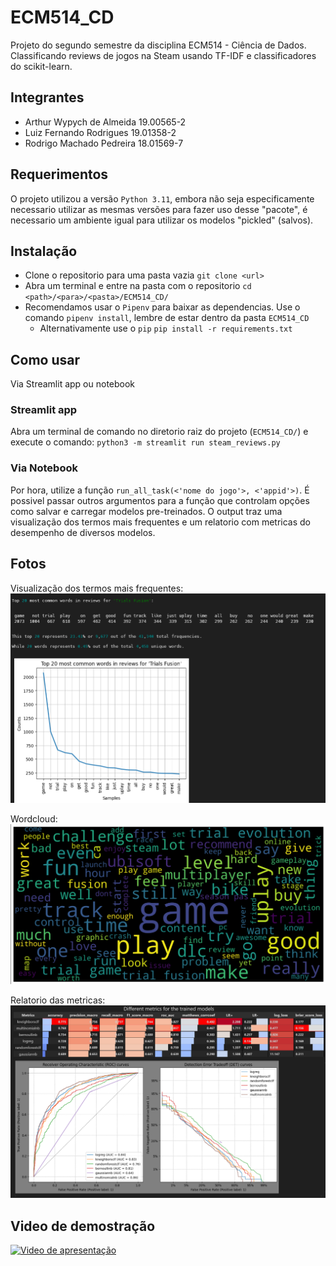 # ECM514_CD

Projeto do segundo semestre da disciplina ECM514 - Ciência de Dados. Classificando reviews de jogos na Steam usando TF-IDF e classificadores do scikit-learn.

## Integrantes

- Arthur Wypych de Almeida 19.00565-2
- Luiz Fernando Rodrigues  19.01358-2
- Rodrigo Machado Pedreira 18.01569-7

## Requerimentos

O projeto utilizou a versão `Python 3.11`, embora não seja especificamente necessario utilizar as mesmas versões para fazer uso desse "pacote", é necessario um ambiente igual para utilizar os modelos "pickled" (salvos).

## Instalação

- Clone o repositorio para uma pasta vazia
    `git clone <url>`
- Abra um terminal e entre na pasta com o repositorio
    `cd <path>/<para>/<pasta>/ECM514_CD/`
- Recomendamos usar o `Pipenv` para baixar as dependencias. Use o comando `pipenv install`, lembre de estar dentro da pasta `ECM514_CD`
  - Alternativamente use o `pip`
        `pip install -r requirements.txt`

## Como usar

Via Streamlit app ou notebook

### Streamlit app

Abra um terminal de comando no diretorio raiz do projeto (`ECM514_CD/`) e execute o comando: `python3 -m streamlit run steam_reviews.py`

### Via Notebook

Por hora, utilize a função `run_all_task(<'nome do jogo'>, <'appid'>)`. É possivel passar outros argumentos para a função que controlam opções como salvar e carregar modelos pre-treinados. O output traz uma visualização dos termos mais frequentes e um relatorio com metricas do desempenho de diversos modelos.

## Fotos

Visualização dos termos mais frequentes:
![Tabela e grafico dos termos mais frequentes](image/most_common_terms.png)

Wordcloud:
![Wordcloud dos termos mais frequentes](image/wordcloud-readme.png)

Relatorio das metricas:
![Relatorio gerado com as metricas dos modelos](image/metrics-report.png)

## Video de demostração

[![Video de apresentação](https://img.youtube.com/vi/Z3qkMwdMY7U/0.jpg)](https://www.youtube.com/watch?v=Z3qkMwdMY7U)
